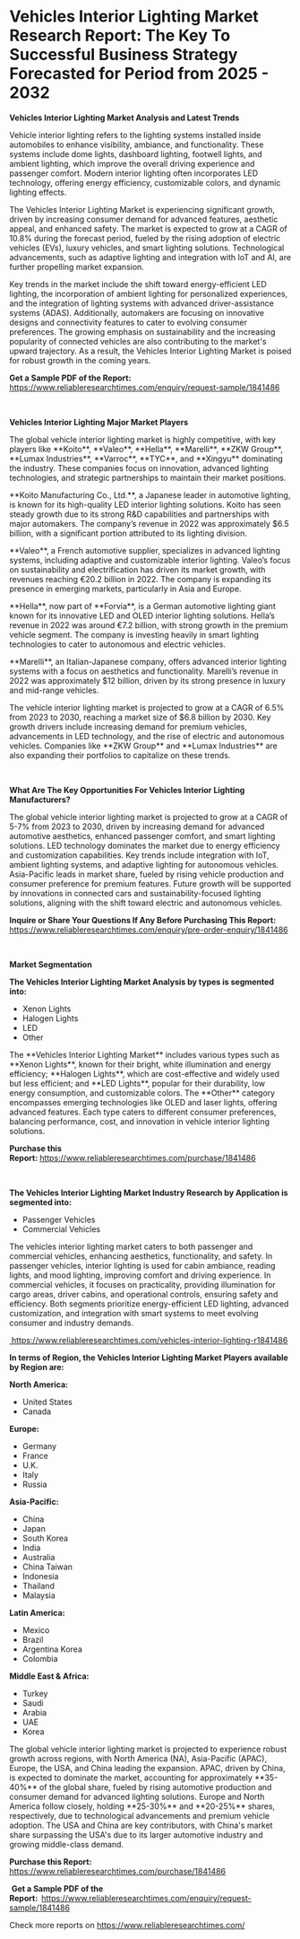 <p><h1>Vehicles Interior Lighting Market Research Report: The Key To Successful Business Strategy Forecasted for Period from 2025 - 2032</h1></p><p><strong>Vehicles Interior Lighting Market Analysis and Latest Trends</strong></p>
<p><p>Vehicle interior lighting refers to the lighting systems installed inside automobiles to enhance visibility, ambiance, and functionality. These systems include dome lights, dashboard lighting, footwell lights, and ambient lighting, which improve the overall driving experience and passenger comfort. Modern interior lighting often incorporates LED technology, offering energy efficiency, customizable colors, and dynamic lighting effects.</p><p>The Vehicles Interior Lighting Market is experiencing significant growth, driven by increasing consumer demand for advanced features, aesthetic appeal, and enhanced safety. The market is expected to grow at a CAGR of 10.8% during the forecast period, fueled by the rising adoption of electric vehicles (EVs), luxury vehicles, and smart lighting solutions. Technological advancements, such as adaptive lighting and integration with IoT and AI, are further propelling market expansion.</p><p>Key trends in the market include the shift toward energy-efficient LED lighting, the incorporation of ambient lighting for personalized experiences, and the integration of lighting systems with advanced driver-assistance systems (ADAS). Additionally, automakers are focusing on innovative designs and connectivity features to cater to evolving consumer preferences. The growing emphasis on sustainability and the increasing popularity of connected vehicles are also contributing to the market's upward trajectory. As a result, the Vehicles Interior Lighting Market is poised for robust growth in the coming years.</p></p>
<p><strong>Get a Sample PDF of the Report:&nbsp;</strong> <a href="https://www.reliableresearchtimes.com/enquiry/request-sample/1841486?utm_campaign=1933&utm_medium=2&utm_source=Github&utm_content=ia&utm_term=24012025&utm_id=vehicles-interior-lighting">https://www.reliableresearchtimes.com/enquiry/request-sample/1841486</a></p>
<p>&nbsp;</p>
<p><strong>Vehicles Interior Lighting Major Market Players</strong></p>
<p><p>The global vehicle interior lighting market is highly competitive, with key players like **Koito**, **Valeo**, **Hella**, **Marelli**, **ZKW Group**, **Lumax Industries**, **Varroc**, **TYC**, and **Xingyu** dominating the industry. These companies focus on innovation, advanced lighting technologies, and strategic partnerships to maintain their market positions.</p><p>**Koito Manufacturing Co., Ltd.**, a Japanese leader in automotive lighting, is known for its high-quality LED interior lighting solutions. Koito has seen steady growth due to its strong R&D capabilities and partnerships with major automakers. The company’s revenue in 2022 was approximately $6.5 billion, with a significant portion attributed to its lighting division.</p><p>**Valeo**, a French automotive supplier, specializes in advanced lighting systems, including adaptive and customizable interior lighting. Valeo’s focus on sustainability and electrification has driven its market growth, with revenues reaching €20.2 billion in 2022. The company is expanding its presence in emerging markets, particularly in Asia and Europe.</p><p>**Hella**, now part of **Forvia**, is a German automotive lighting giant known for its innovative LED and OLED interior lighting solutions. Hella’s revenue in 2022 was around €7.2 billion, with strong growth in the premium vehicle segment. The company is investing heavily in smart lighting technologies to cater to autonomous and electric vehicles.</p><p>**Marelli**, an Italian-Japanese company, offers advanced interior lighting systems with a focus on aesthetics and functionality. Marelli’s revenue in 2022 was approximately $12 billion, driven by its strong presence in luxury and mid-range vehicles.</p><p>The vehicle interior lighting market is projected to grow at a CAGR of 6.5% from 2023 to 2030, reaching a market size of $6.8 billion by 2030. Key growth drivers include increasing demand for premium vehicles, advancements in LED technology, and the rise of electric and autonomous vehicles. Companies like **ZKW Group** and **Lumax Industries** are also expanding their portfolios to capitalize on these trends.</p></p>
<p>&nbsp;</p>
<p><strong>What Are The Key Opportunities For Vehicles Interior Lighting Manufacturers?</strong></p>
<p><p>The global vehicle interior lighting market is projected to grow at a CAGR of 5-7% from 2023 to 2030, driven by increasing demand for advanced automotive aesthetics, enhanced passenger comfort, and smart lighting solutions. LED technology dominates the market due to energy efficiency and customization capabilities. Key trends include integration with IoT, ambient lighting systems, and adaptive lighting for autonomous vehicles. Asia-Pacific leads in market share, fueled by rising vehicle production and consumer preference for premium features. Future growth will be supported by innovations in connected cars and sustainability-focused lighting solutions, aligning with the shift toward electric and autonomous vehicles.</p></p>
<p><strong>Inquire or Share Your Questions If Any Before Purchasing This Report:</strong> <a href="https://www.reliableresearchtimes.com/enquiry/pre-order-enquiry/1841486?utm_campaign=1933&utm_medium=2&utm_source=Github&utm_content=ia&utm_term=24012025&utm_id=vehicles-interior-lighting">https://www.reliableresearchtimes.com/enquiry/pre-order-enquiry/1841486</a></p>
<p>&nbsp;</p>
<p><strong>Market Segmentation</strong></p>
<p><strong>The Vehicles Interior Lighting Market Analysis by types is segmented into:</strong></p>
<p><ul><li>Xenon Lights</li><li>Halogen Lights</li><li>LED</li><li>Other</li></ul></p>
<p><p>The **Vehicles Interior Lighting Market** includes various types such as **Xenon Lights**, known for their bright, white illumination and energy efficiency; **Halogen Lights**, which are cost-effective and widely used but less efficient; and **LED Lights**, popular for their durability, low energy consumption, and customizable colors. The **Other** category encompasses emerging technologies like OLED and laser lights, offering advanced features. Each type caters to different consumer preferences, balancing performance, cost, and innovation in vehicle interior lighting solutions.</p></p>
<p><strong>Purchase this Report:&nbsp;</strong><a href="https://www.reliableresearchtimes.com/purchase/1841486?utm_campaign=1933&utm_medium=2&utm_source=Github&utm_content=ia&utm_term=24012025&utm_id=vehicles-interior-lighting">https://www.reliableresearchtimes.com/purchase/1841486</a></p>
<p>&nbsp;</p>
<p><strong>The Vehicles Interior Lighting Market Industry Research by Application is segmented into:</strong></p>
<p><ul><li>Passenger Vehicles</li><li>Commercial Vehicles</li></ul></p>
<p><p>The vehicles interior lighting market caters to both passenger and commercial vehicles, enhancing aesthetics, functionality, and safety. In passenger vehicles, interior lighting is used for cabin ambiance, reading lights, and mood lighting, improving comfort and driving experience. In commercial vehicles, it focuses on practicality, providing illumination for cargo areas, driver cabins, and operational controls, ensuring safety and efficiency. Both segments prioritize energy-efficient LED lighting, advanced customization, and integration with smart systems to meet evolving consumer and industry demands.</p></p>
<p><a href="https://www.reliableresearchtimes.com/vehicles-interior-lighting-r1841486?utm_campaign=1933&utm_medium=2&utm_source=Github&utm_content=ia&utm_term=24012025&utm_id=vehicles-interior-lighting">&nbsp;https://www.reliableresearchtimes.com/vehicles-interior-lighting-r1841486</a></p>
<p><strong>In terms of Region, the Vehicles Interior Lighting Market Players available by Region are:</strong></p>
<p>
    <p> <strong> North America: </strong>
        <ul>
            <li>United States</li>
            <li>Canada</li>
        </ul>
        </p> 
    <p> <strong> Europe: </strong>
        <ul>
            <li>Germany</li>
            <li>France</li>
            <li>U.K.</li>
            <li>Italy</li>
            <li>Russia</li>
        </ul>
        </p> 
    <p> <strong> Asia-Pacific: </strong>
        <ul>
            <li>China</li>
            <li>Japan</li>
            <li>South Korea</li>
            <li>India</li>
            <li>Australia</li>
            <li>China Taiwan</li>
            <li>Indonesia</li>
            <li>Thailand</li>
            <li>Malaysia</li>
        </ul>
        </p> 
    <p> <strong> Latin America: </strong>
        <ul>
            <li>Mexico</li>
            <li>Brazil</li>
            <li>Argentina Korea</li>
            <li>Colombia</li>
        </ul>
        </p> 
    <p> <strong> Middle East & Africa: </strong>
        <ul>
            <li>Turkey</li>
            <li>Saudi</li>
            <li>Arabia</li>
            <li>UAE</li>
            <li>Korea</li>
        </ul>
    </p>
    </p>
<p><p>The global vehicle interior lighting market is projected to experience robust growth across regions, with North America (NA), Asia-Pacific (APAC), Europe, the USA, and China leading the expansion. APAC, driven by China, is expected to dominate the market, accounting for approximately **35-40%** of the global share, fueled by rising automotive production and consumer demand for advanced lighting solutions. Europe and North America follow closely, holding **25-30%** and **20-25%** shares, respectively, due to technological advancements and premium vehicle adoption. The USA and China are key contributors, with China's market share surpassing the USA's due to its larger automotive industry and growing middle-class demand.</p></p>
<p><strong>Purchase this Report: </strong><a href="https://www.reliableresearchtimes.com/purchase/1841486?utm_campaign=1933&utm_medium=2&utm_source=Github&utm_content=ia&utm_term=24012025&utm_id=vehicles-interior-lighting">https://www.reliableresearchtimes.com/purchase/1841486</a></p>
<p>&nbsp;<strong>Get a Sample PDF of the Report:&nbsp;&nbsp;</strong><a href="https://www.reliableresearchtimes.com/enquiry/request-sample/1841486?utm_campaign=1933&utm_medium=2&utm_source=Github&utm_content=ia&utm_term=24012025&utm_id=vehicles-interior-lighting">https://www.reliableresearchtimes.com/enquiry/request-sample/1841486</a></p>
<p><strong></strong></p>
<p>Check more reports on <a href="https://www.reliableresearchtimes.com/?utm_campaign=1933&utm_medium=2&utm_source=Github&utm_content=ia&utm_term=24012025&utm_id=vehicles-interior-lighting">https://www.reliableresearchtimes.com/</a></p>